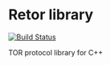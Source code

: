 
Retor library
==============

[![Build Status](https://travis-ci.org/dezelin/retor.svg)](https://travis-ci.org/dezelin/retor)

TOR protocol library for C++
